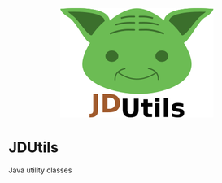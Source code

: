 <p align="center">
  <img src="docs/logo/JDUtils.png" alt="JDUtils">
  </p>

# JDUtils
Java utility classes